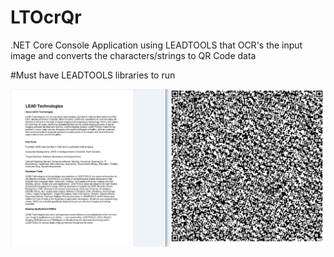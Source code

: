# LTOcrQr
.NET Core Console Application using LEADTOOLS that OCR's the input image and converts the characters/strings to QR Code data

#Must have LEADTOOLS libraries to run

![Screenshot](OcrQr.png)
